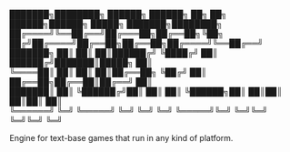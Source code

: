 

███████╗████████╗ ██████╗ ██████╗ ██╗   ██╗ ██████╗██████╗  █████╗ ███████╗████████╗
██╔════╝╚══██╔══╝██╔═══██╗██╔══██╗╚██╗ ██╔╝██╔════╝██╔══██╗██╔══██╗██╔════╝╚══██╔══╝
███████╗   ██║   ██║   ██║██████╔╝ ╚████╔╝ ██║     ██████╔╝███████║█████╗     ██║   
╚════██║   ██║   ██║   ██║██╔══██╗  ╚██╔╝  ██║     ██╔══██╗██╔══██║██╔══╝     ██║   
███████║   ██║   ╚██████╔╝██║  ██║   ██║   ╚██████╗██║  ██║██║  ██║██║        ██║   
╚══════╝   ╚═╝    ╚═════╝ ╚═╝  ╚═╝   ╚═╝    ╚═════╝╚═╝  ╚═╝╚═╝  ╚═╝╚═╝        ╚═╝   
                                                                                    
Engine for text-base games that run in any kind of platform.


